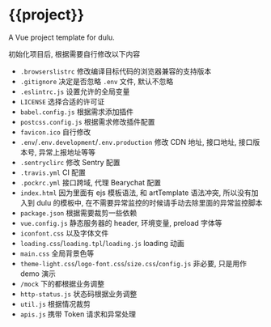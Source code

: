 # {{project}}
A Vue project template for dulu.



初始化项目后, 根据需要自行修改以下内容

* `.browserslistrc` 修改编译目标代码的浏览器兼容的支持版本
* `.gitignore` 决定是否忽略 `.env` 文件, 默认不忽略
* `.eslintrc.js` 设置允许的全局变量
* `LICENSE` 选择合适的许可证
* `babel.config.js` 根据需求添加插件
* `postcss.config.js` 根据需求修改插件配置
* `favicon.ico` 自行修改
* `.env`/`.env.development`/`.env.production` 修改 CDN 地址, 接口地址, 接口版本号, 异常上报地址等等
* `.sentryclirc` 修改 Sentry 配置
* `.travis.yml` CI 配置
* `.pockrc.yml` 接口跨域, 代理 Bearychat 配置
* `index.html` 因为里面有 ejs 模板语法, 和 artTemplate 语法冲突, 所以没有加入到 dulu 的模板中, 在不需要异常监控的时候请手动去除里面的异常监控脚本
* `package.json` 根据需要裁剪一些依赖
* `vue.config.js` 静态服务器的 header, 环境变量, preload 字体等
* `iconfont.css` 以及字体文件
* `loading.css`/`loading.tpl`/`loading.js` loading 动画
* `main.css` 全局背景色等
* `theme-light.css`/`logo-font.css`/`size.css`/`config.js` 非必要, 只是用作 demo 演示
* `/mock` 下的都根据业务调整
* `http-status.js` 状态码根据业务调整
* `util.js` 根据情况裁剪
* `apis.js` 携带 Token 请求和异常处理